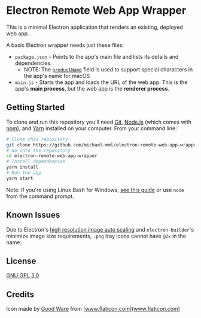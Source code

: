 # Electron Remote Web App Wrapper

This is a minimal Electron application that renders an existing, deployed web app.

A basic Electron wrapper needs just these files:

- `package.json` - Points to the app's main file and lists its details and dependencies.
    - NOTE: The [`productName`](https://www.electronjs.org/docs/api/app#appgetname) field is used to support special characters in the app's name for macOS
- `main.js` - Starts the app and loads the URL of the web app. This is the app's **main process**, but the web app is the **renderer process**.

## Getting Started

To clone and run this repository you'll need [Git](https://git-scm.com), [Node.js](https://nodejs.org/en/download/) (which comes with [npm](http://npmjs.com)), and [Yarn](https://classic.yarnpkg.com/en/docs/install) installed on your computer. From your command line:

```bash
# Clone this repository
git clone https://github.com/michael-mml/electron-remote-web-app-wrapper
# Go into the repository
cd electron-remote-web-app-wrapper
# Install dependencies
yarn install
# Run the app
yarn start
```

Note: If you're using Linux Bash for Windows, [see this guide](https://www.howtogeek.com/261575/how-to-run-graphical-linux-desktop-applications-from-windows-10s-bash-shell/) or use `node` from the command prompt.

## Known Issues

Due to Electron's [high resolution image auto scaling](https://www.electronjs.org/docs/api/native-image#high-resolution-image) and `electron-builder`'s minimize image size requirements, `.png` tray icons cannot have `@2x` in the name. 

## License

[GNU GPL 3.0](LICENSE)

## Credits

Icon made by [Good Ware](https://www.flaticon.com/authors/good-ware) from [www.flaticon.com](www.flaticon.com)
